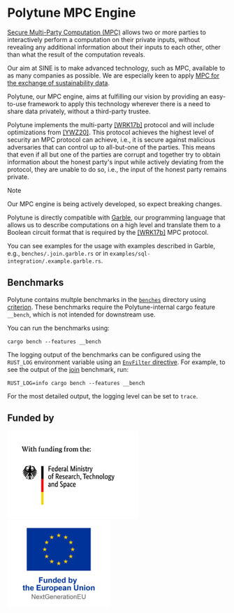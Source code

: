# Polytune MPC Engine

[Secure Multi-Party Computation (MPC)](https://sine.foundation/library/002-smpc) allows two or more parties to interactively perform a computation on their private inputs, without revealing any additional information about their inputs to each other, other than what the result of the computation reveals.

Our aim at SINE is to make advanced technology, such as MPC, available to as many companies as possible. We are especially keen to apply  [MPC for the exchange of sustainability data](https://sine.foundation/library/sine-is-partnering-with-wbcsd-to-decarbonise-the-economy).

Polytune, our MPC engine, aims at fulfilling our vision by providing an easy-to-use framework to apply this technology wherever there is a need to share data privately, without a third-party trustee.

Polytune implements the multi-party [[WRK17b]](https://eprint.iacr.org/2017/189.pdf) protocol and will include optimizations from [[YWZ20]](https://eprint.iacr.org/2019/1104.pdf). This protocol achieves the highest level of security an MPC protocol can achieve, i.e., it is secure against malicious adversaries that can control up to all-but-one of the parties. This means that even if all but one of the parties are corrupt and together try to obtain information about the honest party's input while actively deviating from the protocol, they are unable to do so, i.e., the input of the honest party remains private.

> [!NOTE]
> Our MPC engine is being actively developed, so expect breaking changes.

Polytune is directly compatible with [Garble](https://github.com/sine-fdn/garble-lang), our programming language that allows us to describe computations on a high level and translate them to a Boolean circuit format that is required by the [[WRK17b]](https://eprint.iacr.org/2017/189.pdf) MPC protocol.

You can see examples for the usage with examples described in Garble, e.g., `benches/.join.garble.rs` or in `examples/sql-integration/.example.garble.rs`.

## Benchmarks

Polytune contains multple benchmarks in the [`benches`](./benches/) directory using [criterion](https://bheisler.github.io/criterion.rs/book/criterion_rs.html). These benchmarks require the Polytune-internal cargo feature `__bench`, which is not intended for downstream use.

You can run the benchmarks using:
```shell
cargo bench --features __bench
```

The logging output of the benchmarks can be configured using the `RUST_LOG` environment variable using an [`EnvFilter` directive](https://docs.rs/tracing-subscriber/latest/tracing_subscriber/filter/struct.EnvFilter.html). For example, to see the output of the [join](./benches/join.rs) benchmark, run:
```shell
RUST_LOG=info cargo bench --features __bench
```
For the most detailed output, the logging level can be set to `trace`.

## Funded by

<p float="left">
  <img src="BMBF_Logo.jpg" height="200" />
  <img src="EU_Logo.png" height="200" />
</p>
